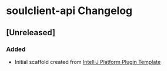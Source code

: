 <!-- Keep a Changelog guide -> https://keepachangelog.com -->

# soulclient-api Changelog

## [Unreleased]
### Added
- Initial scaffold created from [IntelliJ Platform Plugin Template](https://github.com/JetBrains/intellij-platform-plugin-template)
